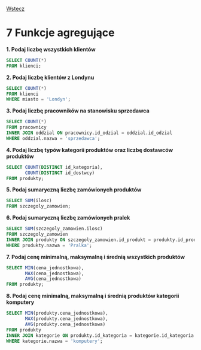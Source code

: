 [Wstecz](../bazy-danych.md)

# 7 Funkcje agregujące

**1. Podaj liczbę wszystkich klientów**

```sql
SELECT COUNT(*)
FROM klienci;
```

**2. Podaj liczbę klientów z Londynu**

```sql
SELECT COUNT(*)
FROM klienci
WHERE miasto = 'Londyn';
```

**3. Podaj liczbę pracowników na stanowisku sprzedawca**

```sql
SELECT COUNT(*)
FROM pracownicy
INNER JOIN oddzial ON pracownicy.id_odzial = oddzial.id_odzial
WHERE oddzial.nazwa = 'sprzedawca';
```

**4. Podaj liczbę typów kategorii produktów oraz liczbę dostawców produktów**

```sql
SELECT COUNT(DISTINCT id_kategoria),
       COUNT(DISTINCT id_dostwcy)
FROM produkty;
```

**5. Podaj sumaryczną liczbę zamówionych produktów**

```sql
SELECT SUM(ilosc)
FROM szczegoly_zamowien;
```

**6. Podaj sumaryczną liczbę zamówionych pralek**

```sql
SELECT SUM(szczegoly_zamowien.ilosc)
FROM szczegoly_zamowien
INNER JOIN produkty ON szczegoly_zamowien.id_produkt = produkty.id_produkt
WHERE produkty.nazwa = 'Pralka';
```

**7. Podaj cenę minimalną, maksymalną i średnią wszystkich produktów**

```sql
SELECT MIN(cena_jednostkowa),
       MAX(cena_jednostkowa),
       AVG(cena_jednostkowa)
FROM produkty;
```

**8. Podaj cenę minimalną, maksymalną i średnią produktów kategorii komputery**

```sql
SELECT MIN(produkty.cena_jednostkowa),
       MAX(produkty.cena_jednostkowa),
       AVG(produkty.cena_jednostkowa)
FROM produkty
INNER JOIN kategorie ON produkty.id_kategoria = kategorie.id_kategoria
WHERE kategorie.nazwa = 'komputery';
```
